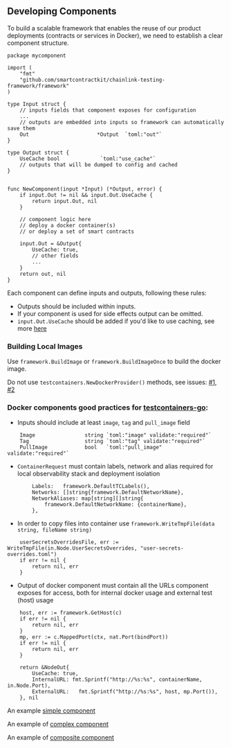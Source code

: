 ## Developing Components

To build a scalable framework that enables the reuse of our product deployments (contracts or services in Docker), we need to establish a clear component structure.

```golang
package mycomponent

import (
	"fmt"
	"github.com/smartcontractkit/chainlink-testing-framework/framework"
)

type Input struct {
    // inputs fields that component exposes for configuration
    ...
    // outputs are embedded into inputs so framework can automatically save them
	Out                      *Output  `toml:"out"`
}

type Output struct {
    UseCache bool             `toml:"use_cache"`
    // outputs that will be dumped to config and cached
}


func NewComponent(input *Input) (*Output, error) {
	if input.Out != nil && input.Out.UseCache {
		return input.Out, nil
	}
	
	// component logic here
	// deploy a docker container(s)
	// or deploy a set of smart contracts
	
	input.Out = &Output{
	    UseCache: true,
	    // other fields
	    ...
	}
	return out, nil
}
```

Each component can define inputs and outputs, following these rules:

- Outputs should be included within inputs.
- If your component is used for side effects output can be omitted.
- `input.Out.UseCache` should be added if you'd like to use caching, see more [here](caching)

### Building Local Images

Use `framework.BuildImage` or `framework.BuildImageOnce` to build the docker image.

Do not use `testcontainers.NewDockerProvider()` methods, see issues: [#1](https://github.com/testcontainers/testcontainers-go/pull/2482), [#2](https://github.com/testcontainers/testcontainers-go/issues/1484)

### Docker components good practices for [testcontainers-go](https://golang.testcontainers.org/):

- Inputs should include at least `image`, `tag` and `pull_image` field
```golang
	Image                string `toml:"image" validate:"required"`
	Tag                  string `toml:"tag" validate:"required"`
	PullImage            bool   `toml:"pull_image" validate:"required"`
```

- `ContainerRequest` must contain labels, network and alias required for local observability stack and deployment isolation
```golang
		Labels:   framework.DefaultTCLabels(),
		Networks: []string{framework.DefaultNetworkName},
		NetworkAliases: map[string][]string{
			framework.DefaultNetworkName: {containerName},
		},
```
- In order to copy files into container use `framework.WriteTmpFile(data string, fileName string)`
```golang
	userSecretsOverridesFile, err := WriteTmpFile(in.Node.UserSecretsOverrides, "user-secrets-overrides.toml")
	if err != nil {
		return nil, err
	}
```
- Output of docker component must contain all the URLs component exposes for access, both for internal docker usage and external test (host) usage
```golang
	host, err := framework.GetHost(c)
	if err != nil {
		return nil, err
	}
	mp, err := c.MappedPort(ctx, nat.Port(bindPort))
	if err != nil {
		return nil, err
	}

	return &NodeOut{
	    UseCache: true,
		InternalURL: fmt.Sprintf("http://%s:%s", containerName, in.Node.Port),
		ExternalURL:   fmt.Sprintf("http://%s:%s", host, mp.Port()),
	}, nil
```

An example [simple component](https://github.com/smartcontractkit/chainlink-testing-framework/blob/main/framework/components/blockchain/anvil.go)

An example of [complex component](https://github.com/smartcontractkit/chainlink-testing-framework/blob/main/framework/components/clnode/clnode.go)

An example of [composite component](https://github.com/smartcontractkit/chainlink-testing-framework/blob/main/framework/components/simple_node_set/node_set.go)

